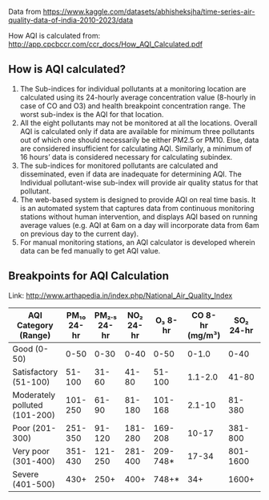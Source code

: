 Data from https://www.kaggle.com/datasets/abhisheksjha/time-series-air-quality-data-of-india-2010-2023/data

How AQI is calculated from: http://app.cpcbccr.com/ccr_docs/How_AQI_Calculated.pdf

## How is AQI calculated?

1. The Sub-indices for individual pollutants at a monitoring location are calculated using its
   24-hourly average concentration value (8-hourly in case of CO and O3) and health
   breakpoint concentration range. The worst sub-index is the AQI for that location.
2. All the eight pollutants may not be monitored at all the locations. Overall AQI is
   calculated only if data are available for minimum three pollutants out of which one should
   necessarily be either PM2.5 or PM10. Else, data are considered insufficient for calculating
   AQI. Similarly, a minimum of 16 hours’ data is considered necessary for calculating subindex.
3. The sub-indices for monitored pollutants are calculated and disseminated, even if data are
   inadequate for determining AQI. The Individual pollutant-wise sub-index will provide air
   quality status for that pollutant.
4. The web-based system is designed to provide AQI on real time basis. It is an automated
   system that captures data from continuous monitoring stations without human
   intervention, and displays AQI based on running average values (e.g. AQI at 6am on a
   day will incorporate data from 6am on previous day to the current day).
5. For manual monitoring stations, an AQI calculator is developed wherein data can be fed
   manually to get AQI value.

## Breakpoints for AQI Calculation
Link: http://www.arthapedia.in/index.php/National_Air_Quality_Index


| AQI Category (Range) | PM₁₀ 24-hr | PM₂.₅ 24-hr | NO₂ 24-hr | O₃ 8-hr | CO 8-hr (mg/m³) | SO₂ 24-hr | NH₃ 24-hr | Pb 24-hr |
|---------------------|-------------|-------------|-----------|---------|-----------------|-----------|------------|-----------|
| Good (0-50)         | 0-50        | 0-30        | 0-40      | 0-50    | 0-1.0          | 0-40      | 0-200      | 0-0.5     |
| Satisfactory (51-100)| 51-100     | 31-60       | 41-80     | 51-100  | 1.1-2.0        | 41-80     | 201-400    | 0.5-1.0   |
| Moderately polluted (101-200) | 101-250 | 61-90 | 81-180    | 101-168 | 2.1-10         | 81-380    | 401-800    | 1.1-2.0   |
| Poor (201-300)      | 251-350     | 91-120      | 181-280   | 169-208 | 10-17          | 381-800   | 801-1200   | 2.1-3.0   |
| Very poor (301-400) | 351-430     | 121-250     | 281-400   | 209-748*| 17-34          | 801-1600  | 1200-1800  | 3.1-3.5   |
| Severe (401-500)    | 430+        | 250+        | 400+      | 748+*   | 34+            | 1600+     | 1800+      | 3.5+      |